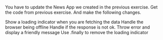 You have to update the News App we created in the previous exercise. Get the code from previous exercise. And make the following changes.

Show a loading indicator when you are fetching the data
Handle the browser being offline
Handle if the response is not ok. Throw error and display a friendly message
Use .finally to remove the loading indicator